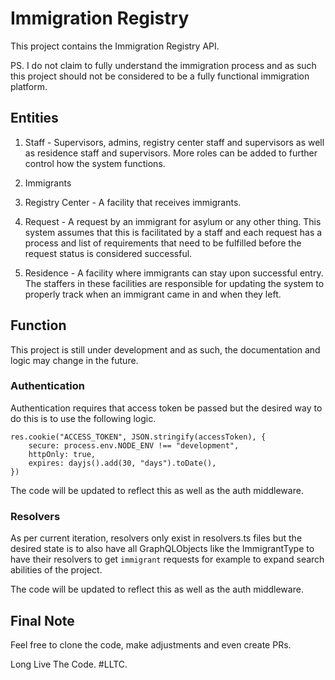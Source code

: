 # Immigration Registry

This project contains the Immigration Registry API.

PS. I do not claim to fully understand the immigration process and as such this project should not be considered to be a fully functional immigration platform.

## Entities

1. Staff - Supervisors, admins, registry center staff and supervisors as well as residence staff and supervisors.
        More roles can be added to further control how the system functions.

2. Immigrants

3. Registry Center - A facility that receives immigrants.

4. Request - A request by an immigrant for asylum or any other thing. This system assumes that this is facilitated by a staff and each request has a process and list of requirements that need to be fulfilled before the request status is considered successful.

5. Residence - A facility where immigrants can stay upon successful entry. The staffers in these facilities are responsible for updating the system to properly track when an immigrant came in and when they left.


## Function
This project is still under development and as such, the documentation and logic may change in the future. 

### Authentication
Authentication requires that access token be passed but the desired way to do this is to use the following logic.

```
res.cookie("ACCESS_TOKEN", JSON.stringify(accessToken), {
    secure: process.env.NODE_ENV !== "development",
    httpOnly: true,
    expires: dayjs().add(30, "days").toDate(),
})
```

The code will be updated to reflect this as well as the auth middleware.


### Resolvers
As per current iteration, resolvers only exist in resolvers.ts files but the desired state is to also have all GraphQLObjects like the ImmigrantType to have their resolvers to get `immigrant` requests for example to expand search abilities of the project.

The code will be updated to reflect this as well as the auth middleware.


## Final Note
Feel free to clone the code, make adjustments and even create PRs.

Long Live The Code. #LLTC.
